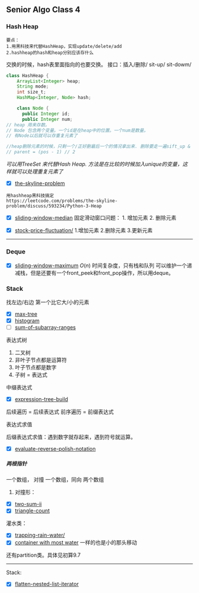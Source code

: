 ## Senior Algo Class 4
### Hash Heap
```
要点：
1.用黑科技来代替HashHeap，实现update/delete/add
2.hashheap的hash和heap分别应该存什么
```
交换的时候，hash表里面指向的也要交换。
接口：插入/删除/ sit-up/ sit-dowm/


```java
class HashHeap {
    ArrayList<Integer> heap;
    String mode;
    int size_t;
    HashMap<Integer, Node> hash;

    class Node {
      public Integer id;
      public Integer num;
// heap 用来存数。
// Node 包含两个变量。一个id是在heap中的位置。一个num是数量。
// 有Node以后就可以存重复元素了

//heap删除元素的时候，只剩一个/正好删最后一个的情况拿出来. 删除要走一遍sift_up & sift_down
// parent = (pos - 1) // 2

```
*可以用TreeSet 来代替Hash Heap. 方法是在比较的时候加入unique的变量，这样就可以处理重复元素了*


- [x] [the-skyline-problem](https://www.leetcode.com/problems/the-skyline-problem/description)
```
用hashheap黑科技搞定
https://leetcode.com/problems/the-skyline-problem/discuss/593234/Python-3-Heap
```

- [x] [sliding-window-median](https://www.leetcode.com/problems/sliding-window-median)
固定滑动窗口问题： 1. 增加元素 2. 删除元素

- [x] [stock-price-fluctuation/](https://leetcode.com/problems/stock-price-fluctuation/)
1.增加元素 2.删除元素 3.更新元素
---

### Deque
- [x] [sliding-window-maximum](https://www.leetcode.com/problems/sliding-window-maximum/description)
$O(n)$ 时间复杂度，只有栈和队列
可以维护一个递减栈，但是还要有一个front_peek和front_pop操作，所以用deque。


### Stack
找左边/右边 第一个比它大/小的元素
- [x] [max-tree](https://www.lintcode.com/problem/max-tree/description)
- [x] [histogram](https://www.leetcode.com/problems/largest-rectangle-in-histogram/)
- [ ] [sum-of-subarray-ranges](https://leetcode.com/problems/sum-of-subarray-ranges/)

表达式树
1. 二叉树
2. 非叶子节点都是运算符
3. 叶子节点都是数字
4. 子树 = 表达式


中缀表达式
 -  [x] [expression-tree-build](https://www.lintcode.com/problem/expression-tree-build/)

后续遍历 = 后续表达式
前序遍历 = 前缀表达式

表达式求值

后缀表达式求值：遇到数字就存起来，遇到符号就运算。
- [x] [evaluate-reverse-polish-notation](https://www.leetcode.com/problems/evaluate-reverse-polish-notation/)


##### 两根指针
一个数组， 对撞
一个数组，同向
两个数组

1. 对撞形：
- [x] [two-sum-ii](https://www.lintcode.com/problem/two-sum-greater-than-target/description)
- [x] [triangle-count](https://www.lintcode.com/problem/triangle-count/)

灌水类：
- [x] [trapping-rain-water/](https://www.leetcode.com/problems/trapping-rain-water/)
- [x] [container with most water](https://www.leetcode.com/problems/container-with-most-water/) 
一样的也是小的那头移动

还有partition类。具体见初算9.7

---

Stack:
- [x] [flatten-nested-list-iterator](https://www.leetcode.com/problems/flatten-nested-list-iterator/description)


